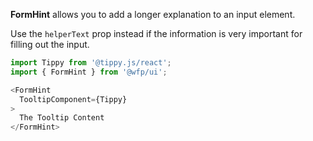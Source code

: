 **FormHint** allows you to add a longer explanation to an input element.

Use the `helperText` prop instead if the information is very important for filling out the input.


```js
import Tippy from '@tippy.js/react';
import { FormHint } from '@wfp/ui';
```

```js
<FormHint
  TooltipComponent={Tippy}
>
  The Tooltip Content
</FormHint>
```
